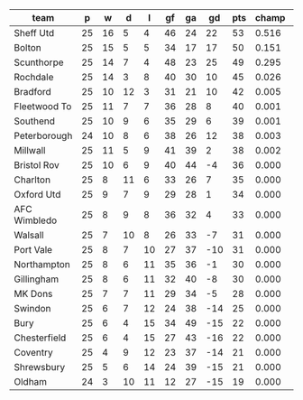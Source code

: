 |     team     | p  | w  | d  | l  | gf | ga | gd  | pts | champ | top2  | top3  | top4  |  5-7  | bot4  | bot3  | bot2  |
|--------------|----|----|----|----|----|----|-----|-----|-------|-------|-------|-------|-------|-------|-------|-------|
| Sheff Utd    | 25 | 16 |  5 |  4 | 46 | 24 |  22 |  53 | 0.516 | 0.785 | 0.921 | 0.969 | 0.029 | 0.000 | 0.000 | 0.000|
| Bolton       | 25 | 15 |  5 |  5 | 34 | 17 |  17 |  50 | 0.151 | 0.415 | 0.718 | 0.865 | 0.120 | 0.000 | 0.000 | 0.000|
| Scunthorpe   | 25 | 14 |  7 |  4 | 48 | 23 |  25 |  49 | 0.295 | 0.627 | 0.844 | 0.934 | 0.060 | 0.000 | 0.000 | 0.000|
| Rochdale     | 25 | 14 |  3 |  8 | 40 | 30 |  10 |  45 | 0.026 | 0.098 | 0.250 | 0.497 | 0.364 | 0.000 | 0.000 | 0.000|
| Bradford     | 25 | 10 | 12 |  3 | 31 | 21 |  10 |  42 | 0.005 | 0.028 | 0.097 | 0.226 | 0.442 | 0.000 | 0.000 | 0.000|
| Fleetwood To | 25 | 11 |  7 |  7 | 36 | 28 |   8 |  40 | 0.001 | 0.007 | 0.027 | 0.081 | 0.313 | 0.000 | 0.000 | 0.000|
| Southend     | 25 | 10 |  9 |  6 | 35 | 29 |   6 |  39 | 0.001 | 0.003 | 0.016 | 0.056 | 0.249 | 0.001 | 0.000 | 0.000|
| Peterborough | 24 | 10 |  8 |  6 | 38 | 26 |  12 |  38 | 0.003 | 0.021 | 0.069 | 0.179 | 0.406 | 0.000 | 0.000 | 0.000|
| Millwall     | 25 | 11 |  5 |  9 | 41 | 39 |   2 |  38 | 0.002 | 0.011 | 0.037 | 0.111 | 0.361 | 0.001 | 0.000 | 0.000|
| Bristol Rov  | 25 | 10 |  6 |  9 | 40 | 44 |  -4 |  36 | 0.000 | 0.000 | 0.002 | 0.012 | 0.114 | 0.004 | 0.002 | 0.001|
| Charlton     | 25 |  8 | 11 |  6 | 33 | 26 |   7 |  35 | 0.000 | 0.002 | 0.008 | 0.028 | 0.186 | 0.002 | 0.001 | 0.000|
| Oxford Utd   | 25 |  9 |  7 |  9 | 29 | 28 |   1 |  34 | 0.000 | 0.000 | 0.003 | 0.012 | 0.097 | 0.007 | 0.003 | 0.001|
| AFC Wimbledo | 25 |  8 |  9 |  8 | 36 | 32 |   4 |  33 | 0.000 | 0.001 | 0.007 | 0.025 | 0.172 | 0.003 | 0.001 | 0.000|
| Walsall      | 25 |  7 | 10 |  8 | 26 | 33 |  -7 |  31 | 0.000 | 0.000 | 0.000 | 0.001 | 0.014 | 0.057 | 0.028 | 0.012|
| Port Vale    | 25 |  8 |  7 | 10 | 27 | 37 | -10 |  31 | 0.000 | 0.000 | 0.000 | 0.001 | 0.011 | 0.080 | 0.039 | 0.016|
| Northampton  | 25 |  8 |  6 | 11 | 35 | 36 |  -1 |  30 | 0.000 | 0.000 | 0.001 | 0.003 | 0.037 | 0.028 | 0.013 | 0.004|
| Gillingham   | 25 |  8 |  6 | 11 | 32 | 40 |  -8 |  30 | 0.000 | 0.000 | 0.000 | 0.001 | 0.018 | 0.058 | 0.028 | 0.011|
| MK Dons      | 25 |  7 |  7 | 11 | 29 | 34 |  -5 |  28 | 0.000 | 0.000 | 0.000 | 0.000 | 0.008 | 0.126 | 0.068 | 0.030|
| Swindon      | 25 |  6 |  7 | 12 | 24 | 38 | -14 |  25 | 0.000 | 0.000 | 0.000 | 0.000 | 0.000 | 0.439 | 0.309 | 0.182|
| Bury         | 25 |  6 |  4 | 15 | 34 | 49 | -15 |  22 | 0.000 | 0.000 | 0.000 | 0.000 | 0.000 | 0.555 | 0.410 | 0.274|
| Chesterfield | 25 |  6 |  4 | 15 | 27 | 43 | -16 |  22 | 0.000 | 0.000 | 0.000 | 0.000 | 0.000 | 0.678 | 0.536 | 0.372|
| Coventry     | 25 |  4 |  9 | 12 | 23 | 37 | -14 |  21 | 0.000 | 0.000 | 0.000 | 0.000 | 0.000 | 0.635 | 0.498 | 0.344|
| Shrewsbury   | 25 |  5 |  6 | 14 | 24 | 39 | -15 |  21 | 0.000 | 0.000 | 0.000 | 0.000 | 0.000 | 0.655 | 0.518 | 0.363|
| Oldham       | 24 |  3 | 10 | 11 | 12 | 27 | -15 |  19 | 0.000 | 0.000 | 0.000 | 0.000 | 0.000 | 0.672 | 0.547 | 0.392|
